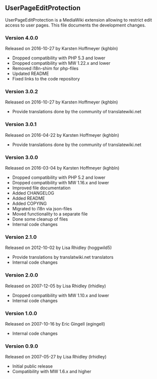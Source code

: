 ## UserPageEditProtection

UserPageEditProtection is a MediaWiki extension allowing to restrict edit access to user pages.
This file documents the development changes.


### Version 4.0.0

Released on 2016-10-27 by Karsten Hoffmeyer (kghbln)

- Dropped compatibility with PHP 5.3 and lower
- Dropped compatibility with MW 1.22.x and lower
- Removed i18n-shim for php-files
- Updated README
- Fixed links to the code repository


### Version 3.0.2

Released on 2016-10-27 by Karsten Hoffmeyer (kghbln)

- Provide translations done by the community of translatewiki.net


### Version 3.0.1

Released on 2016-04-22 by Karsten Hoffmeyer (kghbln)

- Provide translations done by the community of translatewiki.net


### Version 3.0.0

Released on 2016-03-04 by Karsten Hoffmeyer (kghbln)

- Dropped compatibility with PHP 5.2 and lower
- Dropped compatibility with MW 1.16.x and lower
- Improved file documentation
- Added CHANGELOG
- Added README
- Added COPYING
- Migrated to i18n via json-files
- Moved functionality to a separate file
- Done some cleanup of files
- Internal code changes


### Version 2.1.0

Released on 2012-10-02 by Lisa Rhidley (hoggwild5)

- Provide translations by translatwiki.net translators
- Internal code changes


### Version 2.0.0

Released on 2007-12-05 by Lisa Rhidley (lrhidley)

- Dropped compatibility with MW 1.10.x and lower
- Internal code changes


### Version 1.0.0

Released on 2007-10-16 by Eric Gingell (egingell)

- Internal code changes


### Version 0.9.0

Released on 2007-05-27 by Lisa Rhidley (lrhidley)

- Initial public release
- Compatibility with MW 1.6.x and higher
